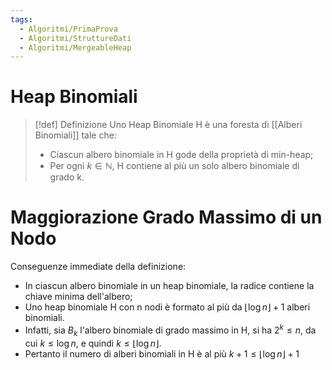 ```yaml
---
tags:
  - Algoritmi/PrimaProva
  - Algoritmi/StruttureDati
  - Algoritmi/MergeableHeap
---
```

# Heap Binomiali

>[!def] Definizione
>Uno Heap Binomiale H è una foresta di [[Alberi Binomiali]] tale che:
>- Ciascun albero binomiale in H gode della proprietà di min-heap;
>- Per ogni $k \in \mathbb{N}$, H contiene al più un solo albero binomiale di grado k.


# Maggiorazione Grado Massimo di un Nodo

Conseguenze immediate della definizione:
- In ciascun albero binomiale in un heap binomiale, la radice contiene la chiave minima dell'albero;
- Uno heap binomiale H con n nodi è formato al più da $\left\lfloor {\log n} \right\rfloor+1$ alberi binomiali.
- Infatti, sia $B_{k}$ l'albero binomiale di grado massimo in H, si ha $2^k\leq n$, da cui $k\leq \log n$, e quindi $k\leq \left\lfloor {\log n} \right\rfloor$.
- Pertanto il numero di alberi binomiali in H è al più $k+1\leq \left\lfloor {\log n} \right\rfloor+1$